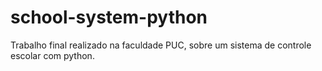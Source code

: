 # school-system-python
Trabalho final realizado na faculdade PUC, sobre um sistema de controle escolar com python.

